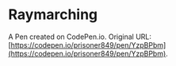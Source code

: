 # Raymarching

A Pen created on CodePen.io. Original URL: [https://codepen.io/prisoner849/pen/YzpBPbm](https://codepen.io/prisoner849/pen/YzpBPbm).

